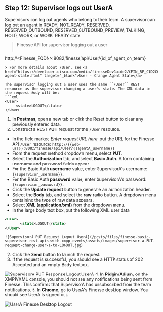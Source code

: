 ## Step 12: Supervisor logs out UserA

Supervisors can log out agents who belong to their team. A supervisor can log out an agent in READY, NOT_READY, RESERVED, RESERVED_OUTBOUND, RESERVED_OUTBOUND_PREVIEW, TALKING, HOLD, WORK, or WORK_READY state. 

> Finesse API for supervisor logging out a user
>  ```http
http://<Finesse_FQDN>:8082/finesse/api/User/{id_of_agent_on_team}
```
> For more details about /User, see <a href="https://developer.cisco.com/media/finesseDevGuide2/CFIN_RF_C1D2CCD7_00_change-agent-state.html" target="_blank">User - Change Agent State</a>

The supervisor logging out a user uses the same ``/User`` REST resource as the supervisor changing a user's state. The XML data in the request Body will be:
```xml
<User>
     <state>LOGOUT</state>
</User>
```

1. In **Postman**, open a new tab or click the Reset button to clear any previously entered data.
2. Construct a REST **PUT** request for the ``/User`` resource.
 * In the field marked *Enter request URL here*, put the URL for the Finesse API ``/User`` resource:
  ``http://{{web-url}}:8082/finesse/api/User/{{agentA_username}}``
 * From the request method dropdown menu, select **PUT**.
 * Select the **Authorization** tab, and select **Basic Auth**. A form containing username and password fields appear.
 * For the Basic Auth **username** value, enter SupervisorA's username: ``{{supervisor_username}}``.
 * For the Basic Auth **password** value, enter SupervisorA's password: ``{{supervisor_password}}``.
 * Click the **Update request** button to generate an authorization header.
 * Select the **Body** tab, and select the **raw** radio button. A dropdown menu containing the type of raw data appears.
 * Select **XML (application/xml)** from the dropdown menu.
 * In the large body text box, put the following XML user data:
 ```xml
<User>
        <state>LOGOUT</state>
</User>
```

    ![SupervisorA PUT Request Logout UserA](/posts/files/finesse-basic-supervisor-rest-apis-with-xmpp-events/assets/images/supervisor-a-PUT-request-change-user-a-to-LOGOUT.jpg)
2. Click the **Send** button to launch the request.
3. If the request is successful, you should see a HTTP status of 202 Accepted and an empty Body textbox.

 ![SupervisorA PUT Response Logout UserA](/posts/files/finesse-basic-supervisor-rest-apis-with-xmpp-events/assets/images/supervisor-a-PUT-response-change-user-a-to-LOGOUT.jpg)
4. In **Pidgin**/**Adium**, on the XMPP/XML console, you should not see any notifications being sent from Finesse. This confirms that SupervisorA has unsubscribed from the team notifications.
5. In **Chrome**, go to UserA's Finesse desktop window. You should see UserA is signed out.

 ![UserA Finesse Desktop Logout](/posts/files/finesse-basic-supervisor-rest-apis-with-xmpp-events/assets/images/user-a-finesse-desktop-after-supervisor-a-logout.jpg)